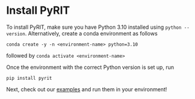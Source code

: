 # Install PyRIT

To install PyRIT, make sure you have Python 3.10 installed using `python --version`.
Alternatively, create a conda environment as follows

```
conda create -y -n <environment-name> python=3.10
```
followed by `conda activate <environment-name>`

Once the environment with the correct Python version is set up, run

```
pip install pyrit
```

Next, check out our [examples](https://github.com/Azure/PyRIT/tree/main/examples) and run them in your environment!